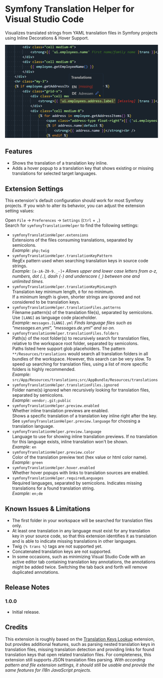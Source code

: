 # Symfony Translation Helper for Visual Studio Code

Visualizes translated strings from YAML translation files in Symfony projects using Inline Decorations & Hover Support.

![Symfony Translation Helper](images/symfony-translation-helper.png)

## Features

* Shows the translation of a translation key inline.  
* Adds a hover popup to a translation key that shows existing or missing translations for selected target languages.

## Extension Settings

This extension's default configuration should work for most Symfony projects. If you wish to alter its behavior, you can adjust the extension setting values:  

Open `File` -> `Preferences` -> `Settings` (`Ctrl` + `,`)  
Search for `symfonyTranslationHelper` to find the following settings:  

* `symfonyTranslationHelper.extensions`  
  Extensions of the files consuming translations, separated by semicolons.  
  *Example:* `php;twig`  
* `symfonyTranslationHelper.translationKeyPattern`  
  RegEx pattern used when searching translation keys in source code strings.  
  *Example:* `[a-zA-Z0-9._-]+` *Allows upper and lower case letters from a-z, numbers, dot (`.`), dash (`-`) and underscore (`_`) between one and unlimited times.*  
* `symfonyTranslationHelper.translationKeyMinLength`  
  Translation key minimum length, `0` for no minimum.  
  If a minimum length is given, shorter strings are ignored and not considered to be translation keys.  
* `symfonyTranslationHelper.translationFiles.patterns`  
  Filename pattern(s) of the translation file(s), separated by semicolons. Use `[LANG]` as language code placeholder.  
  *Example:* `messages.[LANG].yml` *Finds language files such as \"messages.en.yml\", \"messages.de.yml\" and so on.*  
* `symfonyTranslationHelper.translationFiles.folders`  
  Path(s) of the root folder(s) to recursively search for translation files, relative to the workspace root folder, separated by semicolons.  
  Paths listed here support glob placeholders. The pattern `**/Resources/translations` would search all translation folders in all bundles of the workspace. However, this search can be very slow. To speed up searching for translation files, using a list of more specific folders is highly recommended.  
  *Example:* `src/App/Resources/translations;src/AppBundle/Resources/translations`  
* `symfonyTranslationHelper.translationFiles.ignored`  
  Folder name(s) ignored when recursively looking for translation files, separated by semicolons.  
  *Example:* `vendor;.git;public`  
* `symfonyTranslationHelper.preview.enabled`  
  Whether inline translation previews are enabled.  
  Shows a specific translation of a translation key inline right after the key. See `symfonyTranslationHelper.preview.language` for choosing a translation language.  
* `symfonyTranslationHelper.preview.language`  
  Language to use for showing inline translation previews. If no translation for this language exists, inline translation won't be shown.  
  *Example:* `en`  
* `symfonyTranslationHelper.preview.color`  
  Color of the translation preview text (hex value or html color name).
  *Example:* `green`  
* `symfonyTranslationHelper.hover.enabled`  
  Whether hover popups with links to translation sources are enabled.  
* `symfonyTranslationHelper.requiredLanguages`  
  Required languages, separated by semicolons. Indicates missing translations for a found translation string.  
  *Example:* `en;de`  

## Known Issues & Limitations

* The first folder in your workspace will be searched for translation files only.  
* At least one translation in any language must exist for any translation key in your source code, so that this extension identifies it as translation and is able to indicate missing translations in other languages.  
* Twig `{% trans %}` tags are not supported yet.  
* Concatenated translation keys are not supported.  
* In some occasions, such as minimizing Visual Studio Code with an active editor tab containing translation key annotations, the annotations might be added twice. Switching the tab back and forth will remove duplicated annotations.  

## Release Notes

### 1.0.0

* Initial release.

## Credits

This extension is roughly based on the [Translation Keys Lookup](https://marketplace.visualstudio.com/items?itemName=matthizou.translation-keys-lookup) extension, but provides additional features, such as parsing nested translation keys in translation files, missing translation detection and providing links for found translation keys that open related translation files. For completeness, this extension still supports JSON translation files parsing. *With according pattern and file extension settings, it should still be usable and provide the same features for i18n JavaScript projects.*  
